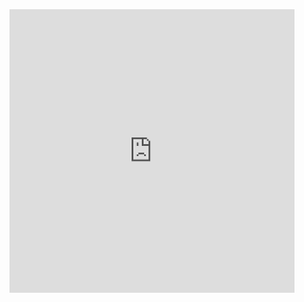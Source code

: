 
<div class="iframe-wrap">
<iframe src="https://www.qajf.epizy.com/meme" width="100%" height="500px" frameborder="0"></iframe>
  </div>

